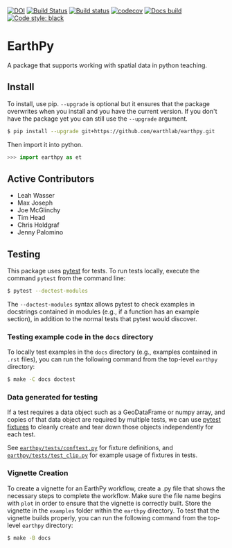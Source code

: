 [![DOI](https://zenodo.org/badge/122149160.svg)](https://zenodo.org/badge/latestdoi/122149160)
[![Build Status](https://travis-ci.org/earthlab/earthpy.svg?branch=master)](https://travis-ci.org/earthlab/earthpy)
[![Build status](https://ci.appveyor.com/api/projects/status/xgf5g4ms8qhgtp21?svg=true)](https://ci.appveyor.com/project/earthlab/earthpy)
[![codecov](https://codecov.io/gh/earthlab/earthpy/branch/master/graph/badge.svg)](https://codecov.io/gh/earthlab/earthpy)
[![Docs build](https://readthedocs.org/projects/earthpy/badge/?version=latest)](https://earthpy.readthedocs.io/en/latest/?badge=latest)
[![Code style: black](https://img.shields.io/badge/code%20style-black-000000.svg)](https://img.shields.io/badge/code%20style-black-000000.svg)

# EarthPy

A package that supports working with spatial data in python teaching.

## Install

To install, use pip. `--upgrade` is optional but it ensures that the package overwrites
when you install and you have the current version. If you don't have the package
yet you can still use the `--upgrade` argument.

```bash
$ pip install --upgrade git+https://github.com/earthlab/earthpy.git
```

Then import it into python.

```python
>>> import earthpy as et
```

## Active Contributors

- Leah Wasser
- Max Joseph
- Joe McGlinchy
- Tim Head
- Chris Holdgraf
- Jenny Palomino

## Testing

This package uses [pytest](https://pytest.org/) for tests.
To run tests locally, execute the command `pytest` from the command line:

```bash
$ pytest --doctest-modules
```

The `--doctest-modules` syntax allows pytest to check examples in
docstrings contained in modules (e.g., if a function has an example section),
in addition to the normal tests that pytest would discover.

### Testing example code in the `docs` directory

To locally test examples in the `docs` directory (e.g., examples contained in
`.rst` files), you can run the following command from the top-level
`earthpy` directory:


```bash
$ make -C docs doctest
```

### Data generated for testing

If a test requires a data object such as a GeoDataFrame or numpy array, and
copies of that data object are required by multiple tests, we can use [pytest
fixtures](https://docs.pytest.org/en/latest/fixture.html) to cleanly create
and tear down those objects independently for each test.

See [`earthpy/tests/conftest.py`](earthpy/tests/conftest.py) for fixture
definitions, and [`earthpy/tests/test_clip.py`](earthpy/tests/test_clip.py)
for example usage of fixtures in tests.

### Vignette Creation

To create a vignette for an EarthPy workflow, create a .py file that shows the 
necessary steps to complete the workflow. Make sure the file name begins with
`plot` in order to ensure that the vignette is correctly built. Store the 
vignette in the `examples` folder within the `earthpy` directory. To test that 
the vignette builds properly, you can run the following command from the 
top-level `earthpy` directory:

```bash
$ make -B docs
```

